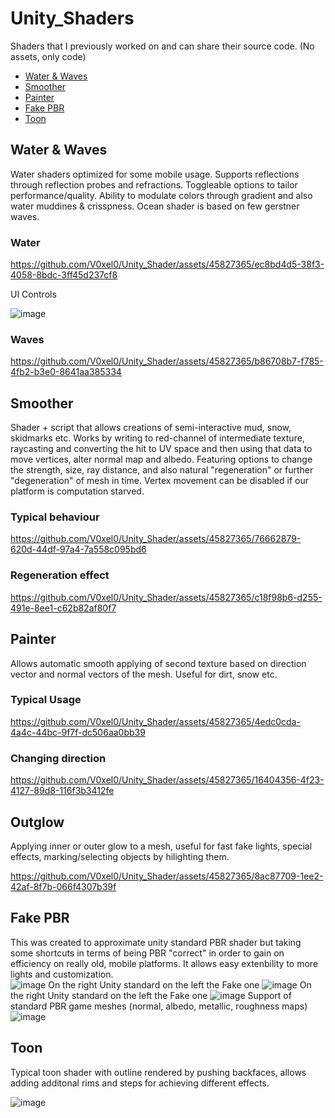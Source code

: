 # Unity_Shaders
 Shaders that I previously worked on and can share their source code. (No assets, only code)
 
- [Water & Waves](#water-&-waves)
- [Smoother](#smoother)
- [Painter](#painter)
- [Fake PBR](#fake-pbr)
- [Toon](#toon)
## Water & Waves
Water shaders optimized for some mobile usage. Supports reflections through reflection probes and refractions. Toggleable options to tailor performance/quality. Ability to modulate colors through gradient and also water muddines & crisspness. 
Ocean shader is based on few gerstner waves.
### Water


https://github.com/V0xel0/Unity_Shader/assets/45827365/ec8bd4d5-38f3-4058-8bdc-3ff45d237cf8


UI Controls  

![image](https://github.com/V0xel0/Unity_Shader/assets/45827365/ade03fef-ba87-4ed1-bfdd-431e5f9de1d3)

### Waves

https://github.com/V0xel0/Unity_Shader/assets/45827365/b86708b7-f785-4fb2-b3e0-8641aa385334

## Smoother
Shader + script that allows creations of semi-interactive mud, snow, skidmarks etc. Works by writing to red-channel of intermediate texture, raycasting and converting the hit to UV space and then using that data to move vertices, alter normal map and albedo.
Featuring options to change the strength, size, ray distance, and also natural "regeneration" or further "degeneration" of mesh in time.
Vertex movement can be disabled if our platform is computation starved.

### Typical behaviour

https://github.com/V0xel0/Unity_Shader/assets/45827365/76662879-620d-44df-97a4-7a558c095bd6

### Regeneration effect

https://github.com/V0xel0/Unity_Shader/assets/45827365/c18f98b6-d255-491e-8ee1-c62b82af80f7

## Painter
Allows automatic smooth applying of second texture based on direction vector and normal vectors of the mesh. Useful for dirt, snow etc.
### Typical Usage

https://github.com/V0xel0/Unity_Shader/assets/45827365/4edc0cda-4a4c-44bc-9f7f-dc506aa0bb39

### Changing direction

https://github.com/V0xel0/Unity_Shader/assets/45827365/16404356-4f23-4127-89d8-116f3b3412fe

## Outglow
Applying inner or outer glow to a mesh, useful for fast fake lights, special effects, marking/selecting objects by hilighting them.

https://github.com/V0xel0/Unity_Shader/assets/45827365/8ac87709-1ee2-42af-8f7b-066f4307b39f

## Fake PBR
This was created to approximate unity standard PBR shader but taking some shortcuts in terms of being PBR "correct" in order to gain on efficiency on really old, mobile platforms. It allows easy extenbility to more lights and customization.    
![image](https://github.com/V0xel0/Unity_Shader/assets/45827365/2c1d5078-e0be-4a2c-b8d3-28f6f75d4811)
On the right Unity standard on the left the Fake one
![image](https://github.com/V0xel0/Unity_Shader/assets/45827365/7be799cf-d65f-4bdc-a19a-86eb2478cd08)
On the right Unity standard on the left the Fake one
![image](https://github.com/V0xel0/Unity_Shader/assets/45827365/aefa4515-da50-47c3-bbe6-df830f933787)
Support of standard PBR game meshes (normal, albedo, metallic, roughness maps)
![image](https://github.com/V0xel0/Unity_Shader/assets/45827365/976cb79e-c844-4a52-904b-151a75ba78c1)

## Toon
Typical toon shader with outline rendered by pushing backfaces, allows adding additonal rims and steps for achieving different effects.

![image](https://github.com/V0xel0/Unity_Shader/assets/45827365/58f93403-9744-43e4-aecb-bbf557f591af)

